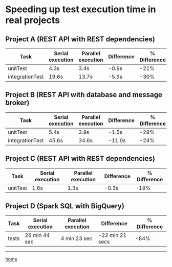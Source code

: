 # Speeding up test execution time in real projects

## Project A (REST API with REST dependencies)

| Task            | Serial execution | Parallel execution | Difference | % Difference |
|-----------------|------------------|--------------------|------------|--------------|
| unitTest        | 4.3s             | 3.4s               | -0.9s      | -21%         |
| integrationTest | 19.6s            | 13.7s              | -5.9s      | -30%         |

## Project B (REST API with database and message broker)

| Task            | Serial execution | Parallel execution | Difference | % Difference |
|-----------------|------------------|--------------------|------------|--------------|
| unitTest        | 5.4s             | 3.9s               | -1.5s      | -28%         |
| integrationTest | 45.6s            | 34.6s              | -11.0s     | -24%         |

## Project C (REST API with REST dependencies)

| Task     | Serial execution | Parallel execution | Difference | % Difference |
|----------|------------------|--------------------|------------|--------------|
| unitTest | 1.6s             | 1.3s               | -0.3s      | -19%         |

## Project D (Spark SQL with BigQuery)

| Task  | Serial execution | Parallel execution | Difference      | % Difference |
|-------|------------------|--------------------|-----------------|--------------|
| tests | 26 min 44 sec    | 4 min 23 sec       | -22 min 21 secs | -84%         |

---

[home](../README.md)

